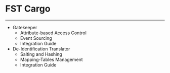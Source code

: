 # FST Cargo

---

- Gatekeeper
  - Attribute-based Access Control
  - Event Sourcing
  - Integration Guide
- De-Identification Translator
  - Salting and Hashing
  - Mapping-Tables Management
  - Integration Guide